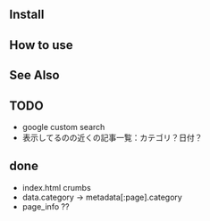 

## Install



## How to use

## See Also


## TODO
- google custom search
- 表示してるのの近くの記事一覧：カテゴリ？日付？

## done

- index.html crumbs
- data.category -> metadata[:page].category
- page_info ??
